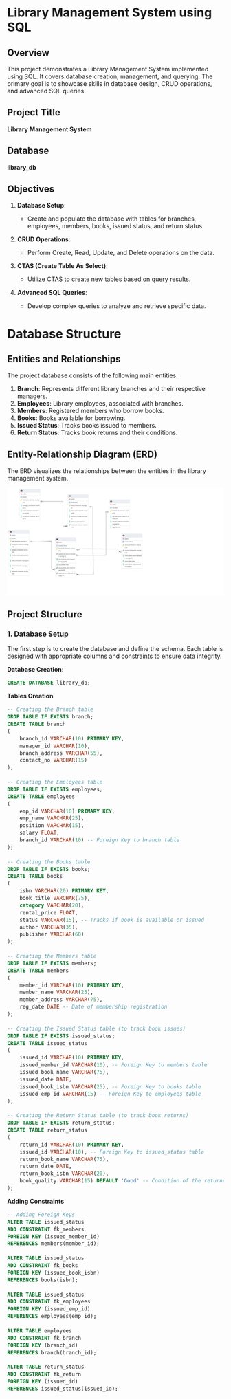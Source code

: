 # Library Management System using SQL

## Overview
This project demonstrates a Library Management System implemented using SQL. It covers database creation, management, and querying. The primary goal is to showcase skills in database design, CRUD operations, and advanced SQL queries.

## Project Title
**Library Management System**

## Database
**library_db**

## Objectives
1. **Database Setup**:
   - Create and populate the database with tables for branches, employees, members, books, issued status, and return status.

2. **CRUD Operations**:
   - Perform Create, Read, Update, and Delete operations on the data.

3. **CTAS (Create Table As Select)**:
   - Utilize CTAS to create new tables based on query results.

4. **Advanced SQL Queries**:
   - Develop complex queries to analyze and retrieve specific data.
  
# Database Structure

## Entities and Relationships

The project database consists of the following main entities:

1. **Branch**: Represents different library branches and their respective managers.
2. **Employees**: Library employees, associated with branches.
3. **Members**: Registered members who borrow books.
4. **Books**: Books available for borrowing.
5. **Issued Status**: Tracks books issued to members.
6. **Return Status**: Tracks book returns and their conditions.

## Entity-Relationship Diagram (ERD)

The ERD visualizes the relationships between the entities in the library management system. 

![ERD Diagram](https://github.com/obshake/Library-Management-System/blob/main/erd_diagram.png)

## Project Structure

### 1. Database Setup

The first step is to create the database and define the schema. Each table is designed with appropriate columns and constraints to ensure data integrity.

**Database Creation**:
```sql
CREATE DATABASE library_db;
```
**Tables Creation**
```sql
-- Creating the Branch table
DROP TABLE IF EXISTS branch;
CREATE TABLE branch 
(
    branch_id VARCHAR(10) PRIMARY KEY,
    manager_id VARCHAR(10),
    branch_address VARCHAR(55),
    contact_no VARCHAR(15)
);

-- Creating the Employees table
DROP TABLE IF EXISTS employees;
CREATE TABLE employees
(
    emp_id VARCHAR(10) PRIMARY KEY,
    emp_name VARCHAR(25),
    position VARCHAR(15),
    salary FLOAT,
    branch_id VARCHAR(10) -- Foreign Key to branch table
);

-- Creating the Books table
DROP TABLE IF EXISTS books;
CREATE TABLE books
(
    isbn VARCHAR(20) PRIMARY KEY,
    book_title VARCHAR(75),
    category VARCHAR(20),
    rental_price FLOAT,
    status VARCHAR(15), -- Tracks if book is available or issued
    author VARCHAR(35),
    publisher VARCHAR(60)
);

-- Creating the Members table
DROP TABLE IF EXISTS members;
CREATE TABLE members
(
    member_id VARCHAR(10) PRIMARY KEY,
    member_name VARCHAR(25),
    member_address VARCHAR(75),
    reg_date DATE -- Date of membership registration
);

-- Creating the Issued Status table (to track book issues)
DROP TABLE IF EXISTS issued_status;
CREATE TABLE issued_status
(
    issued_id VARCHAR(10) PRIMARY KEY,
    issued_member_id VARCHAR(10), -- Foreign Key to members table
    issued_book_name VARCHAR(75),
    issued_date DATE,
    issued_book_isbn VARCHAR(25), -- Foreign Key to books table
    issued_emp_id VARCHAR(15) -- Foreign Key to employees table
);

-- Creating the Return Status table (to track book returns)
DROP TABLE IF EXISTS return_status;
CREATE TABLE return_status
(
    return_id VARCHAR(10) PRIMARY KEY,
    issued_id VARCHAR(10), -- Foreign Key to issued_status table
    return_book_name VARCHAR(75),
    return_date DATE,
    return_book_isbn VARCHAR(20),
    book_quality VARCHAR(15) DEFAULT 'Good' -- Condition of the returned book
);
```
**Adding Constraints**
```sql
-- Adding Foreign Keys
ALTER TABLE issued_status
ADD CONSTRAINT fk_members
FOREIGN KEY (issued_member_id)
REFERENCES members(member_id);

ALTER TABLE issued_status
ADD CONSTRAINT fk_books
FOREIGN KEY (issued_book_isbn)
REFERENCES books(isbn);

ALTER TABLE issued_status
ADD CONSTRAINT fk_employees
FOREIGN KEY (issued_emp_id)
REFERENCES employees(emp_id);

ALTER TABLE employees
ADD CONSTRAINT fk_branch
FOREIGN KEY (branch_id)
REFERENCES branch(branch_id);

ALTER TABLE return_status
ADD CONSTRAINT fk_return
FOREIGN KEY (issued_id)
REFERENCES issued_status(issued_id);
```
